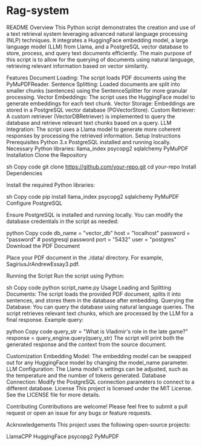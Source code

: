 # Rag-system

README
Overview
This Python script demonstrates the creation and use of a text retrieval system leveraging advanced natural language processing (NLP) techniques. It integrates a HuggingFace embedding model, a large language model (LLM) from Llama, and a PostgreSQL vector database to store, process, and query text documents efficiently. The main purpose of this script is to allow for the querying of documents using natural language, retrieving relevant information based on vector similarity.

Features
Document Loading: The script loads PDF documents using the PyMuPDFReader.
Sentence Splitting: Loaded documents are split into smaller chunks (sentences) using the SentenceSplitter for more granular processing.
Vector Embeddings: The script uses the HuggingFace model to generate embeddings for each text chunk.
Vector Storage: Embeddings are stored in a PostgreSQL vector database (PGVectorStore).
Custom Retriever: A custom retriever (VectorDBRetriever) is implemented to query the database and retrieve relevant text chunks based on a query.
LLM Integration: The script uses a Llama model to generate more coherent responses by processing the retrieved information.
Setup Instructions
Prerequisites
Python 3.x
PostgreSQL installed and running locally.
Necessary Python libraries:
llama_index
psycopg2
sqlalchemy
PyMuPDF
Installation
Clone the Repository

sh
Copy code
git clone https://github.com/your-repo.git
cd your-repo
Install Dependencies

Install the required Python libraries:

sh
Copy code
pip install llama_index psycopg2 sqlalchemy PyMuPDF
Configure PostgreSQL

Ensure PostgreSQL is installed and running locally. You can modify the database credentials in the script as needed:

python
Copy code
db_name = "vector_db"
host = "localhost"
password = "password"  # postgresql password
port = "5432"
user = "postgres"
Download the PDF Document

Place your PDF document in the ./data/ directory. For example, SagiriusJrAndrewEssay3.pdf.

Running the Script
Run the script using Python:

sh
Copy code
python script_name.py
Usage
Loading and Splitting Documents: The script loads the provided PDF document, splits it into sentences, and stores them in the database after embedding.
Querying the Database: You can query the database using natural language queries. The script retrieves relevant text chunks, which are processed by the LLM for a final response.
Example query:

python
Copy code
query_str = "What is Vladimir's role in the late game?"
response = query_engine.query(query_str)
The script will print both the generated response and the context from the source document.

Customization
Embedding Model: The embedding model can be swapped out for any HuggingFace model by changing the model_name parameter.
LLM Configuration: The Llama model's settings can be adjusted, such as the temperature and the number of tokens generated.
Database Connection: Modify the PostgreSQL connection parameters to connect to a different database.
License
This project is licensed under the MIT License. See the LICENSE file for more details.

Contributing
Contributions are welcome! Please feel free to submit a pull request or open an issue for any bugs or feature requests.

Acknowledgements
This project uses the following open-source projects:

LlamaCPP
HuggingFace
psycopg2
PyMuPDF
